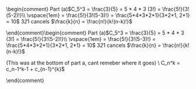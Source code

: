 \begin{comment}
Part (a)$C_5^3 = \frac{3}{5} = 5 * 4 * 3 (3!) = \frac{5!}{3!(5-2)!}\\ \vspace{1em} = \frac{5!}{3!(5-3)!} = \frac{5*4*3*2*1}{3*2*1, 2*1} = 10$ 3*2*1 cancels
$\frac{k}{n} = \frac{n!}{k!(n-k)!}$

\end{comment}\begin{comment}
Part (a)$C_5^3 = \frac{3}{5} = 5 * 4 * 3 (3!) = \frac{5!}{3!(5-2)!}\\ \vspace{1em} = \frac{5!}{3!(5-3)!} = \frac{5*4*3*2*1}{3*2*1, 2*1} = 10$ 3*2*1 cancels
$\frac{k}{n} = \frac{n!}{k!(n-k)!}$

(This was at the bottom of part a, cant remeber where it goes) 
\\ C_n^k = c_n-1^k-1 + c_{n-1}^{k}$

\end{comment}
